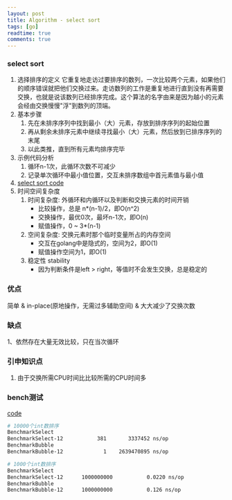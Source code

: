```yaml
---
layout: post
title: Algorithm - select sort
tags: [go]
readtime: true
comments: true
---
```


### select sort
1. 选择排序的定义 它重复地走访过要排序的数列，一次比较两个元素，如果他们的顺序错误就把他们交换过来。走访数列的工作是重复地进行直到没有再需要交换，也就是说该数列已经排序完成。这个算法的名字由来是因为越小的元素会经由交换慢慢"浮"到数列的顶端。
2. 基本步骤
    1. 先在未排序序列中找到最小（大）元素，存放到排序序列的起始位置　
    2. 再从剩余未排序元素中继续寻找最小（大）元素，然后放到已排序序列的末尾
    3. 以此类推，直到所有元素均排序完毕
2. 示例代码分析
    1. 循环n-1次，此循环次数不可减少
    2. 记录单次循环中最小值位置，交互未排序数组中首元素值与最小值
3. [select sort code](../algorithm/sort/select.go)
4. 时间空间复杂度
    1. 时间复杂度: 外循环和内循环以及判断和交换元素的时间开销
        * 比较操作，总是 n*(n-1)/2，即O(n^2)
        * 交换操作，最优0次，最坏n-1次，即O(n)
        * 赋值操作，0 ~ 3*(n-1)
    2. 空间复杂度: 交换元素时那个临时变量所占的内存空间
        * 交互在golang中是隐式的，空间为2，即O(1)
        * 赋值操作空间为1，即O(1)
    3. 稳定性 stability
        * 因为判断条件是left > right，等值时不会发生交换，总是稳定的    

### 优点
简单 & in-place(原地操作，无需过多辅助空间) & 大大减少了交换次数

### 缺点
1、依然存在大量无效比较，只在当次循环

### 引申知识点
1. 由于交换所需CPU时间比比较所需的CPU时间多

### bench测试
[code](../algorithm/sort/sort_test.go)

```sh
# 10000个int数排序
BenchmarkSelect
BenchmarkSelect-12    	     381	   3337452 ns/op
BenchmarkBubble
BenchmarkBubble-12    	       1	2639470895 ns/op

# 1000个int数排序
BenchmarkSelect
BenchmarkSelect-12    	1000000000	         0.0220 ns/op
BenchmarkBubble
BenchmarkBubble-12    	1000000000	         0.126 ns/op
```